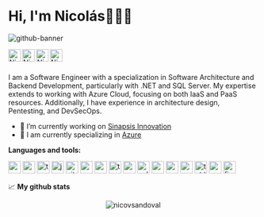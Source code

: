 # Hi, I'm Nicolás👋👨‍💻

![github-banner](https://github.com/user-attachments/assets/b1c64796-e40c-4fd8-baca-853c8c6e155f)

<p float="left">
<a href="https://www.linkedin.com/in/nicovsandoval"><img align="left" alt="Nicolas' LinkedIN" width="25px" src="https://github.com/nicovsandoval/nicovsandoval/assets/52359896/cf77c09a-4290-4697-84c6-c743f66767d8" /></a>
<a href="https://dev.to/nicovsandoval"><img align="left" alt="Nicolas' Dev Community" width="25px" src="https://github.com/user-attachments/assets/bc95143b-a551-4f75-87b0-c2ffd304ebed" /></a>
<a href="https://dribbble.com/nicovsandoval"><img align="left" alt="Nicolas' Dribble" width="25px" src="https://user-images.githubusercontent.com/52359896/160501989-d34a5632-803c-48c4-80de-677b117ef69d.png" /></a>
<a href="https://medium.com/@nicovsandoval"><img align="left" alt="Nicolas' Medium" width="25px" src="https://user-images.githubusercontent.com/52359896/160502000-b0420045-d8c6-4715-a9af-9bb2ca69998b.png" /></a>
</p>
</br>
</br>

<p>I am a Software Engineer with a specialization in Software Architecture and Backend Development, particularly with .NET and SQL Server. My expertise extends to working with Azure Cloud, focusing on both IaaS and PaaS resources. Additionally, I have experience in architecture design, Pentesting, and DevSecOps.</p>

- 🔭 I’m currently working on [Sinapsis Innovation](https://sinapsis.global/)
- 🌱 I am currently specializing in [Azure](https://azure.microsoft.com/es-es/)

**Languages and tools:**

<p float="left">
<img height="25" alt="csharp" src="https://user-images.githubusercontent.com/52359896/160260158-84ac76a5-3b01-4ce8-ba27-82e65bfc1a8d.png">
<img height="25" alt="csharp" src="https://user-images.githubusercontent.com/52359896/160260166-4236f6c9-408a-44bf-a8df-a19f31798fb0.png">
<img height="25" alt="typescript" src="https://user-images.githubusercontent.com/52359896/160260168-ed901b1a-94b5-438d-a7ae-608af5f042d5.png">
<img height="25" alt="javascript" src="https://user-images.githubusercontent.com/52359896/160260176-63f9d732-e91f-4017-bd3b-df04d59d1816.png">
<img height="25" alt="git" src="https://user-images.githubusercontent.com/52359896/160260180-1c9e64c3-0022-4595-925b-2b127c53eec2.png">
<img height="25" alt="azure" src="https://user-images.githubusercontent.com/52359896/160260184-6cbffa03-b75f-47f2-975c-eb180fff2779.png">
<img height="25" alt="azur edevops" src="https://user-images.githubusercontent.com/52359896/160260186-c7d73b65-31e3-4ef4-b01b-aba7fa2e2006.png">
<img height="25" alt="terraform" src="https://user-images.githubusercontent.com/52359896/160260187-58f49fa1-8032-482b-8bcf-047869addec0.png">
<img height="25" alt="ansible" src="https://user-images.githubusercontent.com/52359896/160500702-ea927bec-c025-4604-8f0c-7ec75d68e177.png">
<img height="25" alt="sqlserver" src="https://user-images.githubusercontent.com/52359896/160260191-82aa3ee5-2d6b-4b27-949d-013622d63fc8.png">
<img height="25" alt="mysql" src="https://user-images.githubusercontent.com/52359896/160500968-38c263cf-56df-4640-8499-619ca4c53bca.png">
<img height="25" alt="mariadb" src="https://user-images.githubusercontent.com/52359896/160500979-4d667119-79bb-4a6c-9ef0-52acb3a9b330.png">
<img height="25" alt="postgre" src="https://user-images.githubusercontent.com/52359896/160500989-5d6078d0-d011-4274-87ed-43844c542e4d.png">
<img height="25" alt="tableau" src="https://user-images.githubusercontent.com/52359896/160260192-3c3cef7e-5637-42a5-8da7-f212cb4e4374.png">
<img height="25" alt="powerbi" src="https://user-images.githubusercontent.com/52359896/160260193-3b1ab6e2-f011-444c-9462-0349e1e8d1bd.png">
<img height="25" alt="figma" src="https://user-images.githubusercontent.com/52359896/160466188-e29c5add-d71b-4fdc-a166-c8c9c3a5bb77.png">
</p>


📈 **My github stats**

<p align="center"> <img src="https://github-readme-stats.vercel.app/api?username=nicovsandoval&show_icons=true&theme=gotham" alt="nicovsandoval" />

